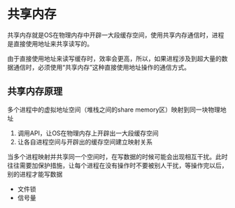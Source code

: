 # 共享内存

共享内存就是OS在物理内存中开辟一大段缓存空间，使用共享内存通信时，进程是直接使用地址来共享读写的。

由于直接使用地址来读写缓存时，效率会更高，所以，如果进程涉及到超大量的数据通信时，必须使用“共享内存”这种直接使用地址操作的通信方式。

## 共享内存原理

多个进程中的虚拟地址空间（堆栈之间的share memory区）映射到同一块物理地址

1. 调用API，让OS在物理内存上开辟出一大段缓存空间
2. 让各自进程空间与开辟出的缓存空间建立映射关系


当多个进程映射并共享同一个空间时，在写数据的时候可能会出现相互干扰。此时往往需要加保护措施，让每个进程在没有操作时不要被别人干扰，等操作完以后，别的进程才能写数据

- 文件锁
- 信号量
